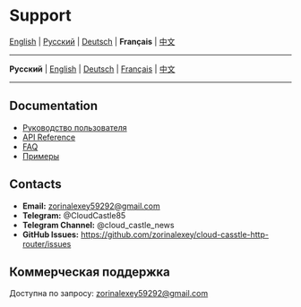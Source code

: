 # Support

[English](../en/SUPPORT.md) | [Русский](../../SUPPORT.md) | [Deutsch](../de/SUPPORT.md) | **Français** | [中文](../zh/SUPPORT.md)

---

**Русский** | [English](docs/en/SUPPORT.md) | [Deutsch](docs/de/SUPPORT.md) | [Français](docs/fr/SUPPORT.md) | [中文](docs/zh/SUPPORT.md)

---

## Documentation

- [Руководство пользователя](docs/ru/USER_GUIDE.md)
- [API Reference](docs/ru/API_REFERENCE.md)
- [FAQ](docs/ru/FAQ.md)
- [Примеры](examples/)

## Contacts

- **Email:** zorinalexey59292@gmail.com
- **Telegram:** @CloudCastle85
- **Telegram Channel:** @cloud_castle_news
- **GitHub Issues:** https://github.com/zorinalexey/cloud-casstle-http-router/issues

## Коммерческая поддержка

Доступна по запросу: zorinalexey59292@gmail.com
